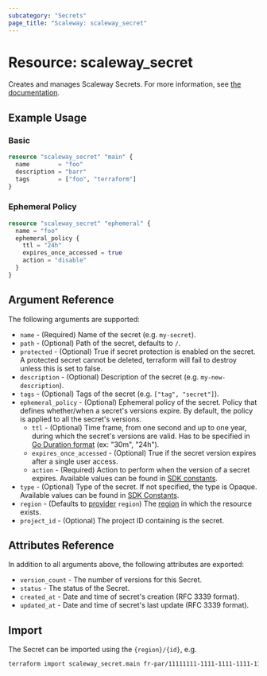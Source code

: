```yaml
---
subcategory: "Secrets"
page_title: "Scaleway: scaleway_secret"
---
```


# Resource: scaleway_secret

Creates and manages Scaleway Secrets.
For more information, see [the documentation](https://www.scaleway.com/en/developers/api/secret-manager/).

## Example Usage

### Basic

```terraform
resource "scaleway_secret" "main" {
  name        = "foo"
  description = "barr"
  tags        = ["foo", "terraform"]
}
```

### Ephemeral Policy

```terraform
resource "scaleway_secret" "ephemeral" {
  name = "foo"
  ephemeral_policy {
    ttl = "24h"
    expires_once_accessed = true
    action = "disable"
  }
}
```

## Argument Reference

The following arguments are supported:

- `name` - (Required) Name of the secret (e.g. `my-secret`).
- `path` - (Optional) Path of the secret, defaults to `/`.
- `protected` - (Optional) True if secret protection is enabled on the secret. A protected secret cannot be deleted, terraform will fail to destroy unless this is set to false.
- `description` - (Optional) Description of the secret (e.g. `my-new-description`).
- `tags` - (Optional) Tags of the secret (e.g. `["tag", "secret"]`).
- `ephemeral_policy` - (Optional) Ephemeral policy of the secret. Policy that defines whether/when a secret's versions expire. By default, the policy is applied to all the secret's versions.
    - `ttl` - (Optional) Time frame, from one second and up to one year, during which the secret's versions are valid. Has to be specified in [Go Duration format](https://pkg.go.dev/time#ParseDuration) (ex: "30m", "24h").
    - `expires_once_accessed` - (Optional) True if the secret version expires after a single user access.
    - `action` - (Required) Action to perform when the version of a secret expires. Available values can be found in [SDK constants](https://pkg.go.dev/github.com/scaleway/scaleway-sdk-go@master/api/secret/v1beta1#pkg-constants).
- `type` - (Optional) Type of the secret. If not specified, the type is Opaque. Available values can be found in [SDK Constants](https://pkg.go.dev/github.com/scaleway/scaleway-sdk-go@master/api/secret/v1beta1#pkg-constants).
- `region` - (Defaults to [provider](../index.md#region) `region`) The [region](../guides/regions_and_zones.md#regions)
  in which the resource exists.
- `project_id` - (Optional) The project ID containing is the secret.

## Attributes Reference

In addition to all arguments above, the following attributes are exported:

- `version_count` - The number of versions for this Secret.
- `status` - The status of the Secret.
- `created_at` - Date and time of secret's creation (RFC 3339 format).
- `updated_at` - Date and time of secret's last update (RFC 3339 format).

## Import

The Secret can be imported using the `{region}/{id}`, e.g.

```bash
terraform import scaleway_secret.main fr-par/11111111-1111-1111-1111-111111111111
```
